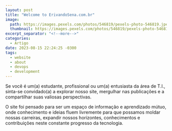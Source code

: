 ```yaml
---
layout: post
title: "Welcome to ErivandoSena.com.br"
image: 
  path: https://images.pexels.com/photos/546819/pexels-photo-546819.jpeg
  thumbnail: https://images.pexels.com/photos/546819/pexels-photo-546819.jpeg
excerpt_separator: "<!--more-->"
categories:
  - Artigo
date: 2023-08-15 22:24:25 -0300
tags:
  - website
  - about
  - devops
  - development
---
```


Se você é um(a) estudante, profissional ou um(a) entusiasta da área de T.I., sinta-se convidado(a) a explorar nosso site, mergulhar nas publicações e a compartilhar suas valiosas perspectivas. 

<!--more-->

O site foi pensado para ser um espaço de informação e aprendizado mútuo, onde conhecimento e ideias fluem livremente para que possamos moldar nossas carreiras, expandir nossos horizontes, conhecimentos e contribuições neste constante progresso da tecnologia.